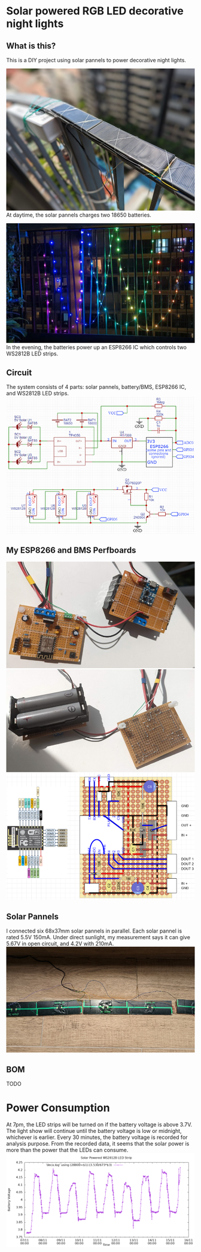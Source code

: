 # Solar powered RGB LED decorative night lights

## What is this?

This is a DIY project using solar pannels to power decorative night lights.

![Solar Pannels Daytime](/solar-day.jpg)
At daytime, the solar pannels charges two 18650 batteries.

![Night Light](/night-light.jpg)
In the evening, the batteries power up an ESP8266 IC which controls two WS2812B LED strips.

## Circuit

The system consists of 4 parts: solar pannels, battery/BMS, ESP8266 IC, and WS2812B LED strips.
![Night Light](/schematic.png)

## My ESP8266 and BMS Perfboards

![Night Light](/circuit-front.jpg)
![Night Light](/circuit-back.jpg)
![Night Light](/esp-schematic.png)

## Solar Pannels

I connected six 68x37mm solar pannels in parallel. Each solar pannel is rated 5.5V 150mA.
Under direct sunlight, my measurement says it can give 5.67V in open circuit, and 4.2V with 210mA.
![Night Light](/solar-back.jpg)

## BOM

TODO

# Power Consumption

At 7pm, the LED strips will be turned on if the battery voltage is above 3.7V.
The light show will continue until the battery voltage is low or midnight,
whichever is earlier.
Every 30 minutes, the battery voltage is recorded for analysis purpose.
From the recorded data, it seems that the solar power is more than the power
that the LEDs can consume.
![Night Light](/power-plot.png)
